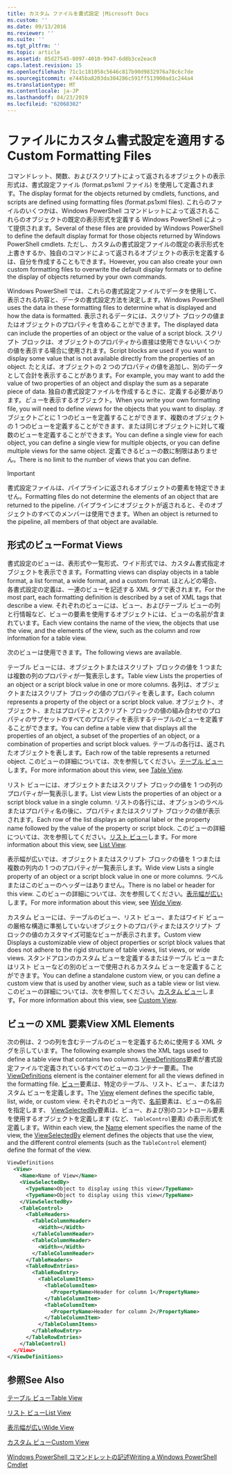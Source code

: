 ```yaml
---
title: カスタム ファイルを書式設定 |Microsoft Docs
ms.custom: ''
ms.date: 09/13/2016
ms.reviewer: ''
ms.suite: ''
ms.tgt_pltfrm: ''
ms.topic: article
ms.assetid: 85d27545-8097-4010-9947-6d8b3ce2eac0
caps.latest.revision: 15
ms.openlocfilehash: 71c1c181058c5646c817b90d9832976a78c6c7de
ms.sourcegitcommit: e7445ba8203da304286c591ff513900ad1c244a4
ms.translationtype: MT
ms.contentlocale: ja-JP
ms.lasthandoff: 04/23/2019
ms.locfileid: "62068302"
---
```

# <a name="custom-formatting-files"></a><span data-ttu-id="9cd16-102">ファイルにカスタム書式設定を適用する</span><span class="sxs-lookup"><span data-stu-id="9cd16-102">Custom Formatting Files</span></span>

<span data-ttu-id="9cd16-103">コマンドレット、関数、およびスクリプトによって返されるオブジェクトの表示形式は、書式設定ファイル (format.ps1xml ファイル) を使用して定義されます。</span><span class="sxs-lookup"><span data-stu-id="9cd16-103">The display format for the objects returned by cmdlets, functions, and scripts are defined using formatting files (format.ps1xml files).</span></span> <span data-ttu-id="9cd16-104">これらのファイルのいくつかは、Windows PowerShell コマンドレットによって返されるこれらのオブジェクトの既定の表示形式を定義する Windows PowerShell によって提供されます。</span><span class="sxs-lookup"><span data-stu-id="9cd16-104">Several of these files are provided by Windows PowerShell to define the default display format for those objects returned by Windows PowerShell cmdlets.</span></span> <span data-ttu-id="9cd16-105">ただし、カスタムの書式設定ファイルの既定の表示形式を上書きするか、独自のコマンドによって返されるオブジェクトの表示を定義するは、自分を作成することもできます。</span><span class="sxs-lookup"><span data-stu-id="9cd16-105">However, you can also create your own custom formatting files to overwrite the default display formats or to define the display of objects returned by your own commands.</span></span>

<span data-ttu-id="9cd16-106">Windows PowerShell では、これらの書式設定ファイルでデータを使用して、表示される内容と、データの書式設定方法を決定します。</span><span class="sxs-lookup"><span data-stu-id="9cd16-106">Windows PowerShell uses the data in these formatting files to determine what is displayed and how the data is formatted.</span></span> <span data-ttu-id="9cd16-107">表示されるデータには、スクリプト ブロックの値またはオブジェクトのプロパティを含めることができます。</span><span class="sxs-lookup"><span data-stu-id="9cd16-107">The displayed data can include the properties of an object or the value of a script block.</span></span>  <span data-ttu-id="9cd16-108">スクリプト ブロックは、オブジェクトのプロパティから直接は使用できないいくつかの値を表示する場合に使用されます。</span><span class="sxs-lookup"><span data-stu-id="9cd16-108">Script blocks are used if you want to display some value that is not available directly from the properties of an object.</span></span> <span data-ttu-id="9cd16-109">たとえば、オブジェクトの 2 つのプロパティの値を追加し、別のデータとして合計を表示することがあります。</span><span class="sxs-lookup"><span data-stu-id="9cd16-109">For example, you may want to add the value of two properties of an object and display the sum as a separate piece of data.</span></span> <span data-ttu-id="9cd16-110">独自の書式設定ファイルを作成するときに、定義する必要があります。*ビュー*を表示するオブジェクト。</span><span class="sxs-lookup"><span data-stu-id="9cd16-110">When you write your own formatting file, you will need to define *views* for the objects that you want to display.</span></span> <span data-ttu-id="9cd16-111">オブジェクトごとに 1 つのビューを定義することができます、複数のオブジェクトの 1 つのビューを定義することができます、または同じオブジェクトに対して複数のビューを定義することができます。</span><span class="sxs-lookup"><span data-stu-id="9cd16-111">You can define a single view for each object, you can define a single view for multiple objects, or you can define multiple views for the same object.</span></span> <span data-ttu-id="9cd16-112">定義できるビューの数に制限はありません。</span><span class="sxs-lookup"><span data-stu-id="9cd16-112">There is no limit to the number of views that you can define.</span></span>

> [!IMPORTANT]
> <span data-ttu-id="9cd16-113">書式設定ファイルは、パイプラインに返されるオブジェクトの要素を特定できません。</span><span class="sxs-lookup"><span data-stu-id="9cd16-113">Formatting files do not determine the elements of an object that are returned to the pipeline.</span></span> <span data-ttu-id="9cd16-114">パイプラインにオブジェクトが返されると、そのオブジェクトのすべてのメンバーは使用できます。</span><span class="sxs-lookup"><span data-stu-id="9cd16-114">When an object is returned to the pipeline, all members of that object are available.</span></span>

## <a name="format-views"></a><span data-ttu-id="9cd16-115">形式のビュー</span><span class="sxs-lookup"><span data-stu-id="9cd16-115">Format Views</span></span>

<span data-ttu-id="9cd16-116">書式設定のビューは、表形式や一覧形式、ワイド形式では、カスタム書式指定オブジェクトを表示できます。</span><span class="sxs-lookup"><span data-stu-id="9cd16-116">Formatting views can display objects in a table format, a list format, a wide format, and a custom format.</span></span> <span data-ttu-id="9cd16-117">ほとんどの場合、各書式設定の定義は、一連のビューを記述する XML タグで表されます。</span><span class="sxs-lookup"><span data-stu-id="9cd16-117">For the most part, each formatting definition is described by a set of XML tags that describe a view.</span></span> <span data-ttu-id="9cd16-118">それぞれのビューには、ビュー、およびテーブル ビューの列と行情報など、ビューの要素を使用するオブジェクトには、ビューの名前が含まれています。</span><span class="sxs-lookup"><span data-stu-id="9cd16-118">Each view contains the name of the view, the objects that use the view, and the elements of the view, such as the column and row information for a table view.</span></span>

<span data-ttu-id="9cd16-119">次のビューは使用できます。</span><span class="sxs-lookup"><span data-stu-id="9cd16-119">The following views are available.</span></span>

<span data-ttu-id="9cd16-120">テーブル ビューには、オブジェクトまたはスクリプト ブロックの値を 1 つまたは複数の列のプロパティが一覧表示します。</span><span class="sxs-lookup"><span data-stu-id="9cd16-120">Table view Lists the properties of an object or a script block value in one or more columns.</span></span> <span data-ttu-id="9cd16-121">各列は、オブジェクトまたはスクリプト ブロックの値のプロパティを表します。</span><span class="sxs-lookup"><span data-stu-id="9cd16-121">Each column represents a property of the object or a script block value.</span></span> <span data-ttu-id="9cd16-122">オブジェクト、オブジェクト、またはプロパティとスクリプト ブロックの値の組み合わせのプロパティのサブセットのすべてのプロパティを表示するテーブルのビューを定義することができます。</span><span class="sxs-lookup"><span data-stu-id="9cd16-122">You can define a table view that displays all the properties of an object, a subset of the properties of an object, or a combination of properties and script block values.</span></span> <span data-ttu-id="9cd16-123">テーブルの各行は、返されたオブジェクトを表します。</span><span class="sxs-lookup"><span data-stu-id="9cd16-123">Each row of the table represents a returned object.</span></span> <span data-ttu-id="9cd16-124">このビューの詳細については、次を参照してください。[テーブル ビュー](../format/creating-a-table-view.md)します。</span><span class="sxs-lookup"><span data-stu-id="9cd16-124">For more information about this view, see [Table View](../format/creating-a-table-view.md).</span></span>

<span data-ttu-id="9cd16-125">リスト ビューには、オブジェクトまたはスクリプト ブロックの値を 1 つの列のプロパティが一覧表示します。</span><span class="sxs-lookup"><span data-stu-id="9cd16-125">List view Lists the properties of an object or a script block value in a single column.</span></span> <span data-ttu-id="9cd16-126">リストの各行には、オプションのラベルまたはプロパティ名の後に、プロパティまたはスクリプト ブロックの値が表示されます。</span><span class="sxs-lookup"><span data-stu-id="9cd16-126">Each row of the list displays an optional label or the property name followed by the value of the property or script block.</span></span> <span data-ttu-id="9cd16-127">このビューの詳細については、次を参照してください。[リスト ビュー](../format/creating-a-list-view.md)します。</span><span class="sxs-lookup"><span data-stu-id="9cd16-127">For more information about this view, see [List View](../format/creating-a-list-view.md).</span></span>

<span data-ttu-id="9cd16-128">表示幅が広いでは、オブジェクトまたはスクリプト ブロックの値を 1 つまたは複数の列内の 1 つのプロパティが一覧表示します。</span><span class="sxs-lookup"><span data-stu-id="9cd16-128">Wide view Lists a single property of an object or a script block value in one or more columns.</span></span> <span data-ttu-id="9cd16-129">ラベルまたはこのビューのヘッダーはありません。</span><span class="sxs-lookup"><span data-stu-id="9cd16-129">There is no label or header for this view.</span></span> <span data-ttu-id="9cd16-130">このビューの詳細については、次を参照してください。[表示幅が広い](../format/creating-a-wide-view.md)します。</span><span class="sxs-lookup"><span data-stu-id="9cd16-130">For more information about this view, see [Wide View](../format/creating-a-wide-view.md).</span></span>

<span data-ttu-id="9cd16-131">カスタム ビューには、テーブルのビュー、リスト ビュー、またはワイド ビューの厳格な構造に準拠していないオブジェクトのプロパティまたはスクリプト ブロックの値のカスタマイズ可能なビューが表示されます。</span><span class="sxs-lookup"><span data-stu-id="9cd16-131">Custom view Displays a customizable view of object properties or script block values that does not adhere to the rigid structure of table views, list views, or wide views.</span></span> <span data-ttu-id="9cd16-132">スタンドアロンのカスタム ビューを定義するまたはテーブル ビューまたはリスト ビューなどの別のビューで使用されるカスタム ビューを定義することができます。</span><span class="sxs-lookup"><span data-stu-id="9cd16-132">You can define a standalone custom view, or you can define a custom view that is used by another view, such as a table view or list view.</span></span> <span data-ttu-id="9cd16-133">このビューの詳細については、次を参照してください。[カスタム ビュー](../format/creating-custom-controls.md)します。</span><span class="sxs-lookup"><span data-stu-id="9cd16-133">For more information about this view, see [Custom View](../format/creating-custom-controls.md).</span></span>

## <a name="view-xml-elements"></a><span data-ttu-id="9cd16-134">ビューの XML 要素</span><span class="sxs-lookup"><span data-stu-id="9cd16-134">View XML Elements</span></span>

<span data-ttu-id="9cd16-135">次の例は、2 つの列を含むテーブルのビューを定義するために使用する XML タグを示しています。</span><span class="sxs-lookup"><span data-stu-id="9cd16-135">The following example shows the XML tags used to define a table view that contains two columns.</span></span> <span data-ttu-id="9cd16-136">[ViewDefinitions](../format/viewdefinitions-element-format.md)要素が書式設定ファイルで定義されているすべてのビューのコンテナー要素。</span><span class="sxs-lookup"><span data-stu-id="9cd16-136">The [ViewDefinitions](../format/viewdefinitions-element-format.md) element is the container element for all the views defined in the formatting file.</span></span> <span data-ttu-id="9cd16-137">[ビュー](../format/view-element-format.md)要素は、特定のテーブル、リスト、ビュー、またはカスタム ビューを定義します。</span><span class="sxs-lookup"><span data-stu-id="9cd16-137">The [View](../format/view-element-format.md) element defines the specific table, list, wide, or custom view.</span></span> <span data-ttu-id="9cd16-138">それぞれのビュー内で、[名前](../format/name-element-for-view-format.md)要素は、ビューの名前を指定します、 [ViewSelectedBy](../format/viewselectedby-element-format.md)要素は、ビュー、および別のコントロール要素を使用するオブジェクトを定義します (など、 `TableControl`要素) の表示形式を定義します。</span><span class="sxs-lookup"><span data-stu-id="9cd16-138">Within each view, the [Name](../format/name-element-for-view-format.md) element specifies the name of the view, the [ViewSelectedBy](../format/viewselectedby-element-format.md) element defines the objects that use the view, and the different control elements (such as the `TableControl` element) define the format of the view.</span></span>

```xml
ViewDefinitions
  <View>
    <Name>Name of View</Name>
    <ViewSelectedBy>
      <TypeName>Object to display using this view</TypeName>
      <TypeName>Object to display using this view</TypeName>
    </ViewSelectedBy>
    <TableControl>
      <TableHeaders>
        <TableColumnHeader>
          <Width></Width>
        </TableColumnHeader>
        <TableColumnHeader>
          <Width></Width>
        </TableColumnHeader>
      </TableHeaders>
      <TableRowEntries>
        <TableRowEntry>
          <TableColumnItems>
            <TableColumnItem>
              <PropertyName>Header for column 1</PropertyName>
            </TableColumnItem>
            <TableColumnItem>
              <PropertyName>Header for column 2</PropertyName>
            </TableColumnItem>
          </TableColumnItems>
        </TableRowEntry>
      </TableRowEntries>
    </TableControl)
  </View>
</ViewDefinitions>

```

## <a name="see-also"></a><span data-ttu-id="9cd16-139">参照</span><span class="sxs-lookup"><span data-stu-id="9cd16-139">See Also</span></span>

[<span data-ttu-id="9cd16-140">テーブル ビュー</span><span class="sxs-lookup"><span data-stu-id="9cd16-140">Table View</span></span>](../format/creating-a-table-view.md)

[<span data-ttu-id="9cd16-141">リスト ビュー</span><span class="sxs-lookup"><span data-stu-id="9cd16-141">List View</span></span>](../format/creating-a-list-view.md)

[<span data-ttu-id="9cd16-142">表示幅が広い</span><span class="sxs-lookup"><span data-stu-id="9cd16-142">Wide View</span></span>](../format/creating-a-wide-view.md)

[<span data-ttu-id="9cd16-143">カスタム ビュー</span><span class="sxs-lookup"><span data-stu-id="9cd16-143">Custom View</span></span>](../format/creating-custom-controls.md)

[<span data-ttu-id="9cd16-144">Windows PowerShell コマンドレットの記述</span><span class="sxs-lookup"><span data-stu-id="9cd16-144">Writing a Windows PowerShell Cmdlet</span></span>](./writing-a-windows-powershell-cmdlet.md)
